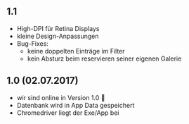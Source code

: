 ## 1.1

- High-DPI für Retina Displays
- kleine Design-Anpassungen
- Bug-Fixes:
    - keine doppelten Einträge im Filter
    - kein Absturz beim reservieren seiner eigenen Galerie

## 1.0 (02.07.2017)

- wir sind online in Version 1.0 :tada:
- Datenbank wird in App Data gespeichert
- Chromedriver liegt der Exe/App bei